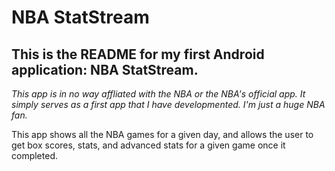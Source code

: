 NBA StatStream
=================
This is the README for my first Android application: NBA StatStream.
-----------------
*This app is in no way affliated with the NBA or the NBA's official app. It simply serves as a first app that I have developmented.*
*I'm just a huge NBA fan.*

This app shows all the NBA games for a given day, and allows the user to get box scores, stats, and advanced stats for a given game once it completed.
